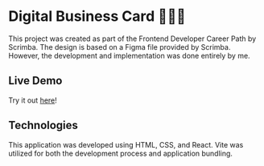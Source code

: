 # Digital Business Card 👩🏼‍💼

This project was created as part of the Frontend Developer Career Path by Scrimba. The design is based on a Figma file provided by Scrimba. However, the development and implementation was done entirely by me.

## Live Demo

Try it out [here](https://frolicking-banoffee-b5653e.netlify.app/)!

## Technologies

This application was developed using HTML, CSS, and React. Vite was utilized for both the development process and application bundling.
